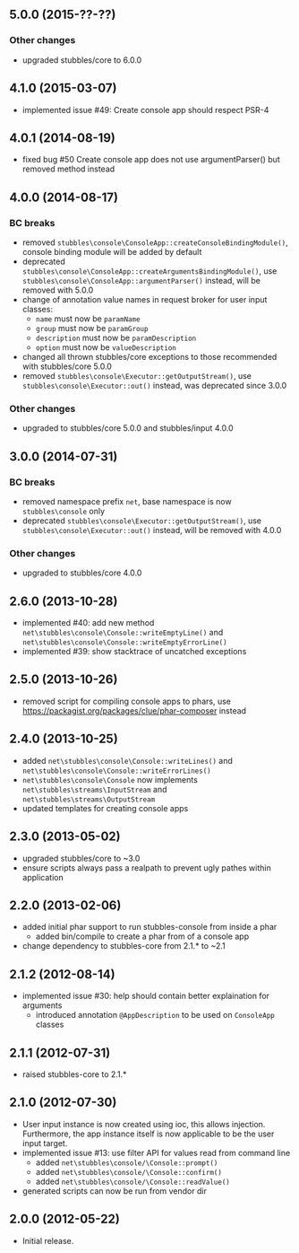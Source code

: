 5.0.0 (2015-??-??)
------------------

### Other changes

  * upgraded stubbles/core to 6.0.0


4.1.0 (2015-03-07)
------------------

  * implemented issue #49: Create console app should respect PSR-4


4.0.1 (2014-08-19)
------------------

  * fixed bug #50 Create console app does not use argumentParser() but removed method instead


4.0.0 (2014-08-17)
------------------

### BC breaks

  * removed `stubbles\console\ConsoleApp::createConsoleBindingModule()`, console binding module will be added by default
  * deprecated `stubbles\console\ConsoleApp::createArgumentsBindingModule()`, use `stubbles\console\ConsoleApp::argumentParser()` instead, will be removed with 5.0.0
  * change of annotation value names in request broker for user input classes:
    * `name` must now be `paramName`
    * `group` must now be `paramGroup`
    * `description` must now be `paramDescription`
    * `option` must now be `valueDescription`
  * changed all thrown stubbles/core exceptions to those recommended with stubbles/core 5.0.0
  * removed `stubbles\console\Executor::getOutputStream()`, use `stubbles\console\Executor::out()` instead, was deprecated since 3.0.0


### Other changes

  * upgraded to stubbles/core 5.0.0 and stubbles/input 4.0.0


3.0.0 (2014-07-31)
------------------

### BC breaks

  * removed namespace prefix `net`, base namespace is now `stubbles\console` only
  * deprecated `stubbles\console\Executor::getOutputStream()`, use `stubbles\console\Executor::out()` instead, will be removed with 4.0.0

### Other changes

  * upgraded to stubbles/core 4.0.0


2.6.0 (2013-10-28)
------------------

  * implemented #40: add new method `net\stubbles\console\Console::writeEmptyLine()` and `net\stubbles\console\Console::writeEmptyErrorLine()`
  * implemented #39: show stacktrace of uncatched exceptions


2.5.0 (2013-10-26)
------------------

  * removed script for compiling console apps to phars, use https://packagist.org/packages/clue/phar-composer instead


2.4.0 (2013-10-25)
------------------

  * added `net\stubbles\console\Console::writeLines()` and `net\stubbles\console\Console::writeErrorLines()`
  * `net\stubbles\console\Console` now implements `net\stubbles\streams\InputStream` and `net\stubbles\streams\OutputStream`
  * updated templates for creating console apps


2.3.0 (2013-05-02)
------------------

  * upgraded stubbles/core to ~3.0
  * ensure scripts always pass a realpath to prevent ugly pathes within application


2.2.0 (2013-02-06)
------------------

  * added initial phar support to run stubbles-console from inside a phar
     * added bin/compile to create a phar from of a console app
  * change dependency to stubbles-core from 2.1.* to ~2.1


2.1.2 (2012-08-14)
------------------

  * implemented issue #30: help should contain better explaination for arguments
     * introduced annotation `@AppDescription` to be used on `ConsoleApp` classes


2.1.1 (2012-07-31)
------------------

  * raised stubbles-core to 2.1.*


2.1.0 (2012-07-30)
------------------

  * User input instance is now created using ioc, this allows injection. Furthermore, the app instance itself is now applicable to be the user input target.
  * implemented issue #13: use filter API for values read from command line
     * added `net\stubbles\console/\Console::prompt()`
     * added `net\stubbles\console/\Console::confirm()`
     * added `net\stubbles\console/\Console::readValue()`
  * generated scripts can now be run from vendor dir


2.0.0 (2012-05-22)
------------------

  * Initial release.
